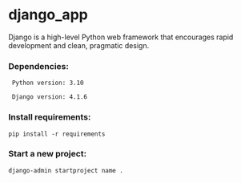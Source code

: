 # django_app
Django is a high-level Python web framework that encourages rapid development and clean, pragmatic design.

### Dependencies:
     Python version: 3.10

     Django version: 4.1.6


### Install requirements:

    pip install -r requirements


### Start a new project:

    django-admin startproject name .

